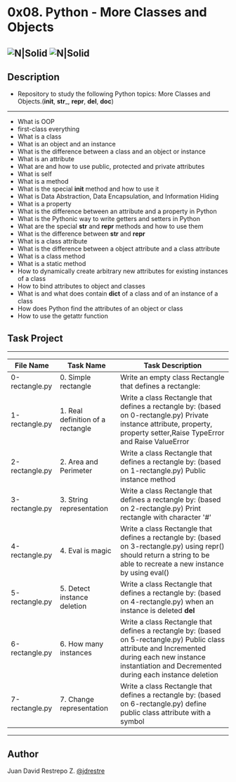# 0x08. Python - More Classes and Objects

![N|Solid](https://www.holbertonschool.com/holberton-logo.png) ![N|Solid](https://intranet.hbtn.io/assets/holberton-logo-coral-27055cb2f875eb10bf3b3942e52a24581bc0667695bdc856d4f08b469b678000.png)
---

## Description
- Repository to study the following Python topics: More Classes and Objects.(____init____, __str___, __repr__, __del__, __doc__)
---
- What is OOP
- first-class everything
- What is a class
- What is an object and an instance
- What is the difference between a class and an object or instance
- What is an attribute
- What are and how to use public, protected and private attributes
- What is self
- What is a method
- What is the special __init__ method and how to use it
- What is Data Abstraction, Data Encapsulation, and Information Hiding
- What is a property
- What is the difference between an attribute and a property in Python
- What is the Pythonic way to write getters and setters in Python
- What are the special __str__ and __repr__ methods and how to use them
- What is the difference between __str__ and __repr__
- What is a class attribute
- What is the difference between a object attribute and a class attribute
- What is a class method
- What is a static method
- How to dynamically create arbitrary new attributes for existing instances of a class
- How to bind attributes to object and classes
- What is and what does contain __dict__ of a class and of an instance of a class
- How does Python find the attributes of an object or class
- How to use the getattr function

## Task Project
---
File Name|Task Name|Task Description
---|---|---
0-rectangle.py|0. Simple rectangle|Write an empty class Rectangle that defines a rectangle:
1-rectangle.py|1. Real definition of a rectangle|Write a class Rectangle that defines a rectangle by: (based on 0-rectangle.py) Private instance attribute, property, property setter,Raise TypeError and Raise ValueError
2-rectangle.py|2. Area and Perimeter|Write a class Rectangle that defines a rectangle by: (based on 1-rectangle.py) Public instance method
3-rectangle.py|3. String representation|Write a class Rectangle that defines a rectangle by: (based on 2-rectangle.py) Print rectangle with character '#'
4-rectangle.py|4. Eval is magic|Write a class Rectangle that defines a rectangle by: (based on 3-rectangle.py) using repr() should return a string to be able to recreate a new instance by using eval()
5-rectangle.py|5. Detect instance deletion|Write a class Rectangle that defines a rectangle by: (based on 4-rectangle.py) when an instance is deleted __del__
6-rectangle.py|6. How many instances|Write a class Rectangle that defines a rectangle by: (based on 5-rectangle.py) Public class attribute and Incremented during each new instance instantiation and Decremented during each instance deletion
7-rectangle.py|7. Change representation|Write a class Rectangle that defines a rectangle by: (based on 6-rectangle.py) define public class attribute with a symbol

---
## Author

Juan David Restrepo Z. [@jdrestre](https://twitter.com/jdrestre)